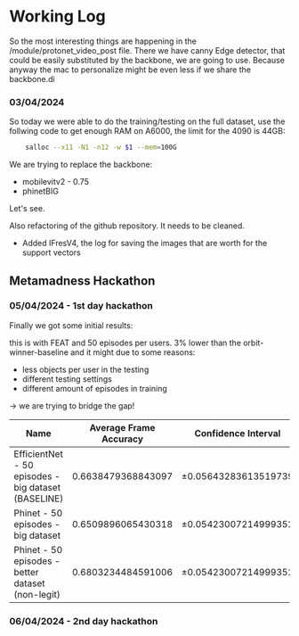 # Working Log

So the most interesting things are happening in the /module/protonet_video_post file. There we have canny Edge detector, that could be easily substituted by the backbone, we are going to use. Because anyway the mac to personalize might be even less if we share the backbone.di

### 03/04/2024
So today we were able to do the training/testing on the full dataset, use the follwing code to get enough RAM on A6000, the limit for the 4090 is 44GB:

```bash 
    salloc --x11 -N1 -n12 -w $1 --mem=100G
```

We are trying to replace the backbone:
- mobilevitv2 - 0.75
- phinetBIG 

Let's see. 

Also refactoring of the github repository. It needs to be cleaned.

- Added IFresV4, the log for saving the images that are worth for the support vectors

## Metamadness Hackathon 

### 05/04/2024 - 1st day hackathon

Finally we got some initial results:

this is with FEAT and 50 episodes per users. 3% lower than the orbit-winner-baseline and it might due to some reasons:
- less objects per user in the testing
- different testing settings
- different amount of episodes in training

-> we are trying to bridge the gap!

| Name                     |  Average Frame Accuracy  | Confidence Interval   |
|--------------------------|--------------------------|-----------------------|
| EfficientNet - 50 episodes - big dataset (BASELINE)   | 0.6638479368843097       | ±0.05643283613519739   |
| Phinet - 50 episodes - big dataset   | 0.6509896065430318      |  ±0.05423007214999352 |
| Phinet - 50 episodes - better dataset (non-legit)  | 0.6803234484591006      |  ±0.05423007214999352 |


### 06/04/2024 - 2nd day hackathon
